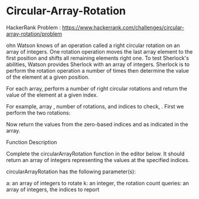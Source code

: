 # Circular-Array-Rotation
HackerRank Problem : https://www.hackerrank.com/challenges/circular-array-rotation/problem

ohn Watson knows of an operation called a right circular rotation on an array of integers. One rotation operation moves the last array element to the first position and shifts all remaining elements right one. To test Sherlock's abilities, Watson provides Sherlock with an array of integers. Sherlock is to perform the rotation operation a number of times then determine the value of the element at a given position.

For each array, perform a number of right circular rotations and return the value of the element at a given index.

For example, array , number of rotations,  and indices to check, . 
First we perform the two rotations: 
 
Now return the values from the zero-based indices  and  as indicated in the  array. 
 

Function Description

Complete the circularArrayRotation function in the editor below. It should return an array of integers representing the values at the specified indices.

circularArrayRotation has the following parameter(s):

a: an array of integers to rotate
k: an integer, the rotation count
queries: an array of integers, the indices to report
